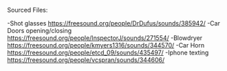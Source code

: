 Sourced Files:

-Shot glasses https://freesound.org/people/DrDufus/sounds/385942/
-Car Doors opening/closing https://freesound.org/people/InspectorJ/sounds/271554/
-Blowdryer https://freesound.org/people/kmyers1316/sounds/344570/
-Car Horn https://freesound.org/people/etcd_09/sounds/435497/
-Iphone texting https://freesound.org/people/vcspran/sounds/344606/
